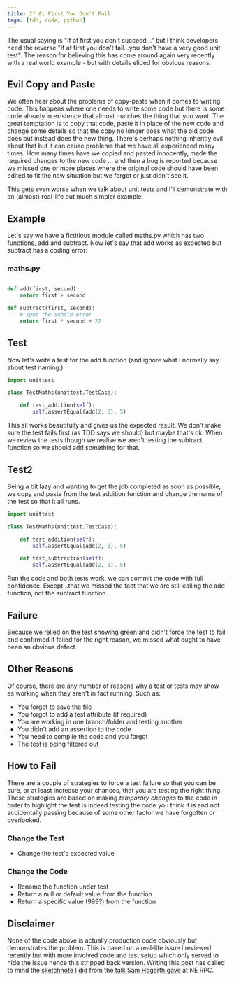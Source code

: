 ```yaml
---
title: If At First You Don't Fail
tags: [tdd, code, python]
---
```


The usual saying is "If at first you don't succeed..." but I think developers need the reverse "If at first you don't fail...you don't have 
a very good unit test". The reason for believing this has come around again very recently with a real world example - but with details elided 
for obvious reasons. 


## Evil Copy and Paste

We often hear about the problems of copy-paste when it comes to writing code. This happens where one needs to write some code but there is some 
code already in existence that almost matches the thing that you want. The great temptation is to copy that code, paste it in place of the new code
and change some details so that the copy no longer does what the old code does but instead does the new thing. There's perhaps nothing inheritly 
evil about that but it can cause problems that we have all experienced many times. How many times have we copied and pasted innocently, made the 
required changes to the new code ... and then a bug is reported because we missed one or more places where the original code should have been edited
to fit the new situation but we forgot or just didn't see it. 

This gets even worse when we talk about unit tests and I'll demonstrate with an (almost) real-life but much simpler example. 

## Example

Let's say we have a fictitious module called maths.py which has two functions, add and subtract.
Now let's say that add works as expected but subtract has a coding error:

### maths.py

```python

def add(first, second):
    return first + second

def subtract(first, second):
    # spot the subtle error
    return first * second + 22

```

## Test

Now let's write a test for the add function (and ignore what I normally say about test naming:)

```python
import unittest

class TestMaths(unittest.TestCase):

    def test_addition(self):
        self.assertEqual(add(2, 3), 5)

```

This all works beautifully and gives us the expected result. We don't make sure the test fails first (as TDD says we should) but 
maybe that's ok. When we review the tests though we realise we aren't testing the subtract function so we should add something for that.


## Test2

Being a bit lazy and wanting to get the job completed as soon as possible, we copy and paste from the test addition function and change 
the name of the test so that it all runs.

```python
import unittest

class TestMaths(unittest.TestCase):

    def test_addition(self):
        self.assertEqual(add(2, 3), 5)

    def test_subtraction(self):
        self.assertEqual(add(2, 3), 5)
```

Run the code and both tests work, we can commit the code with full confidence. Except...that we missed the fact that we are still calling 
the add function, not the subtract function. 

## Failure

Because we relied on the test showing green and didn't force the test to fail and confirmed it failed for the right reason, we missed what 
ought to have been an obvious defect.


## Other Reasons

Of course, there are any number of reasons why a test or tests may show as working when they aren't in fact running. Such as:

- You forgot to save the file
- You forgot to add a test attribute (if required)
- You are working in one branch/folder and testing another
- You didn't add an assertion to the code
- You need to compile the code and you forgot
- The test is being filtered out

  
## How to Fail

There are a couple of strategies to force a test failure so that you can be sure, or at least increase your chances, that you are testing 
the right thing. These strategies are based on making *temporary changes* to the code in order to highlight the test is indeed testing the 
code you think it is and not accidentally passing because of some other factor we have forgotten or overlooked.

### Change the Test

- Change the test's expected value

### Change the Code 

- Rename the function under test
- Return a null or default value from the function
- Return a specific value (999?) from the function


## Disclaimer

None of the code above is actually production code obviously but demonstrates the problem. This is based on a real-life issue I reviewed 
recently but with more involved code and test setup which only served to hide the issue hence this stripped back version. Writing this post 
has called to mind the <a href="2021-02-05-testing-the-code-does-what-the-code-does.md">sketchnote I did</a> from 
the [talk Sam Hogarth gave](https://www.youtube.com/watch?v=hdKGlgk-34g) at NE RPC.
